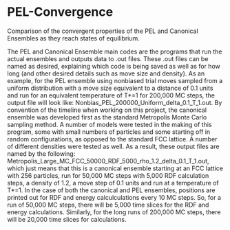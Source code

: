 # PEL-Convergence
Comparison of the convergent properties of the PEL and Canonical Ensembles as they reach states of equilibrium. 

The PEL and Canonical Ensemble main codes are the programs that run the actual ensembles and outputs data to .out files. These .out files can be named as desired, explaining which code is being saved as well as for how long (and other desired details such as move size and density). As an example, for the PEL ensemble using nonbiased trial moves sampled from a uniform distribution with a move size equivalent to a distance of 0.1 units and run for an equivalent temperature of T*=1 for 200,000 MC steps, the output file will look like: Nonbias_PEL_200000_Uniform_delta_0.1_T_1.out. By convention of the timeline when working on this project, the canonical ensemble was developed first as the standard Metropolis Monte Carlo sampling method. A number of models were tested in the making of this program, some with small numbers of particles and some starting off in random configurations, as opposed to the standard FCC lattice. A number of different densities were tested as well. As a result, these output files are named by the following: Metropolis_Large_MC_FCC_50000_RDF_5000_rho_1.2_delta_0.1_T_1.out, which just means that this is a canonical ensemble starting at an FCC lattice with 256 particles, run for 50,000 MC steps with 5,000 RDF calculation steps, a density of 1.2, a move step of 0.1 units and run at a temperature of T*=1. In the case of both the canonical and PEL ensembles, positions are printed out for RDF and energy calculculations every 10 MC steps. So, for a run of 50,000 MC steps, there will be 5,000 time slices for the RDF and energy calculations. Similarly, for the long runs of 200,000 MC steps, there will be 20,000 time slices for calculations. 

